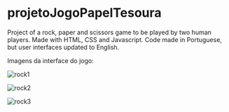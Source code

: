 # projetoJogoPapelTesoura
Project of a rock, paper and scissors game to be played by two human players. Made with HTML, CSS and Javascript. Code made in Portuguese, but user interfaces updated to English.


Imagens da interface do jogo:

![rock1](https://user-images.githubusercontent.com/98829238/194718699-f66ac85f-f1cc-4944-985c-533061741b59.png)

![rock2](https://user-images.githubusercontent.com/98829238/194718704-481404b1-19ae-4437-8dd3-d51663197406.png)

![rock3](https://user-images.githubusercontent.com/98829238/194718709-5a0771fe-310f-414c-9c86-80985d9559ac.png)
